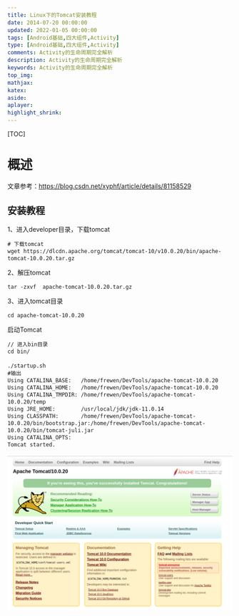 ```yaml
---
title: Linux下的Tomcat安装教程
date: 2014-07-20 00:00:00
updated: 2022-01-05 00:00:00
tags: [Android基础,四大组件,Activity]
type: [Android基础,四大组件,Activity]
comments: Activity的生命周期完全解析
description: Activity的生命周期完全解析
keywords: Activity的生命周期完全解析
top_img:
mathjax:
katex:
aside:
aplayer:
highlight_shrink:
---
```


[TOC]

# 概述

文章参考：https://blog.csdn.net/xyphf/article/details/81158529



## 安装教程



1、进入developer目录，下载tomcat

```shell
# 下载tomcat
wget https://dlcdn.apache.org/tomcat/tomcat-10/v10.0.20/bin/apache-tomcat-10.0.20.tar.gz
```

2、解压tomcat

```
tar -zxvf  apache-tomcat-10.0.20.tar.gz  
```

3、进入tomcat目录

```
cd apache-tomcat-10.0.20
```



启动Tomcat

```shell
// 进入bin目录
cd bin/

./startup.sh
#输出
Using CATALINA_BASE:   /home/frewen/DevTools/apache-tomcat-10.0.20
Using CATALINA_HOME:   /home/frewen/DevTools/apache-tomcat-10.0.20
Using CATALINA_TMPDIR: /home/frewen/DevTools/apache-tomcat-10.0.20/temp
Using JRE_HOME:        /usr/local/jdk/jdk-11.0.14
Using CLASSPATH:       /home/frewen/DevTools/apache-tomcat-10.0.20/bin/bootstrap.jar:/home/frewen/DevTools/apache-tomcat-10.0.20/bin/tomcat-juli.jar
Using CATALINA_OPTS:   
Tomcat started.
```



![image-20220503082010126](images/image-20220503082010126.png)
